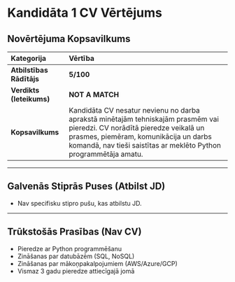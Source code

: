 # Kandidāta 1 CV Vērtējums

## Novērtējuma Kopsavilkums
| Kategorija | Vērtība |
| :--- | :--- |
| **Atbilstības Rādītājs** | **5/100** |
| **Verdikts (Ieteikums)** | **NOT A MATCH** |
| **Kopsavilkums** | Kandidāta CV nesatur nevienu no darba aprakstā minētajām tehniskajām prasmēm vai pieredzi. CV norādītā pieredze veikalā un prasmes, piemēram, komunikācija un darbs komandā, nav tieši saistītas ar meklēto Python programmētāja amatu. |

---

## Galvenās Stiprās Puses (Atbilst JD)
* Nav specifisku stipro pušu, kas atbilstu JD.

---

## Trūkstošās Prasības (Nav CV)
* Pieredze ar Python programmēšanu
* Zināšanas par datubāzēm (SQL, NoSQL)
* Zināšanas par mākoņpakalpojumiem (AWS/Azure/GCP)
* Vismaz 3 gadu pieredze attiecīgajā jomā

